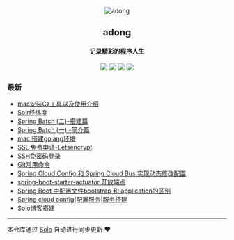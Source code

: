 <p align="center"><img alt="adong" src="https://avatars2.githubusercontent.com/u/17808661?v=4"></p><h2 align="center">
adong
</h2>

<h4 align="center">记录精彩的程序人生</h4>
<p align="center"><a title="adong" target="_blank" href="https://github.com/adongs/solo-blog"><img src="https://img.shields.io/github/last-commit/adongs/solo-blog.svg?style=flat-square&color=FF9900"></a>
<a title="GitHub repo size in bytes" target="_blank" href="https://github.com/adongs/solo-blog"><img src="https://img.shields.io/github/repo-size/adongs/solo-blog.svg?style=flat-square"></a>
<a title="Solo Version" target="_blank" href="https://github.com/b3log/solo/releases"><img src="https://img.shields.io/badge/solo-3.6.4-f1e05a.svg?style=flat-square&color=blueviolet"></a>
<a title="Hits" target="_blank" href="https://github.com/b3log/hits"><img src="https://hits.b3log.org/adongs/solo-blog.svg"></a></p>

### 最新

* [mac安装Cz工具以及使用介绍](https://adongs.com/articles/2019/09/04/1567587385010.html)
* [Solr经纬度](https://adongs.com/articles/2019/09/04/1567585556354.html)
* [Spring Batch (二)-搭建篇](https://adongs.com/articles/2019/08/30/1567132951228.html)
* [Spring Batch (一) -简介篇](https://adongs.com/articles/2019/08/15/1565849267073.html)
* [mac 搭建golang环境](https://adongs.com/articles/2019/08/13/1565671165076.html)
* [SSL 免费申请-Letsencrypt](https://adongs.com/articles/2019/08/12/1565606243689.html)
* [SSH免密码登录](https://adongs.com/articles/2019/08/12/1565601682328.html)
* [Git常用命令](https://adongs.com/articles/2019/07/31/1564564281860.html)
* [Spring Cloud Config 和 Spring Cloud Bus 实现动态修改配置](https://adongs.com/articles/2019/07/23/1563870080765.html)
* [spring-boot-starter-actuator 开放端点](https://adongs.com/articles/2019/07/23/1563867506462.html)
* [Spring Boot 中配置文件bootstrap 和 application的区别](https://adongs.com/articles/2019/07/22/1563789226071.html)
* [Spring cloud config(配置服务)服务搭建](https://adongs.com/articles/2019/07/22/1563785103493.html)
* [Solo博客搭建](https://adongs.com/articles/2019/07/19/1563518672127.html)



---

本仓库通过 [Solo](https://github.com/b3log/solo) 自动进行同步更新 ❤️ 
